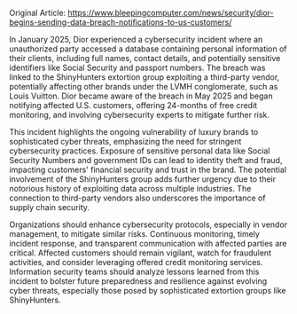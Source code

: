 Original Article: https://www.bleepingcomputer.com/news/security/dior-begins-sending-data-breach-notifications-to-us-customers/

In January 2025, Dior experienced a cybersecurity incident where an unauthorized party accessed a database containing personal information of their clients, including full names, contact details, and potentially sensitive identifiers like Social Security and passport numbers. The breach was linked to the ShinyHunters extortion group exploiting a third-party vendor, potentially affecting other brands under the LVMH conglomerate, such as Louis Vuitton. Dior became aware of the breach in May 2025 and began notifying affected U.S. customers, offering 24-months of free credit monitoring, and involving cybersecurity experts to mitigate further risk.

This incident highlights the ongoing vulnerability of luxury brands to sophisticated cyber threats, emphasizing the need for stringent cybersecurity practices. Exposure of sensitive personal data like Social Security Numbers and government IDs can lead to identity theft and fraud, impacting customers' financial security and trust in the brand. The potential involvement of the ShinyHunters group adds further urgency due to their notorious history of exploiting data across multiple industries. The connection to third-party vendors also underscores the importance of supply chain security.

Organizations should enhance cybersecurity protocols, especially in vendor management, to mitigate similar risks. Continuous monitoring, timely incident response, and transparent communication with affected parties are critical. Affected customers should remain vigilant, watch for fraudulent activities, and consider leveraging offered credit monitoring services. Information security teams should analyze lessons learned from this incident to bolster future preparedness and resilience against evolving cyber threats, especially those posed by sophisticated extortion groups like ShinyHunters.